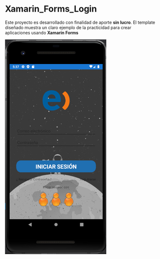 # Xamarin_Forms_Login
Este proyecto es desarrollado con finalidad de aporte **sin lucro**. 
El template diseñado muestra un claro ejemplo de la practicidad para crear aplicaciones usando **Xamarin Forms**

![Alt text](https://github.com/PercyLeon123/Xamarin_Forms_Login/blob/master/Login_XamarinForms/Login_XamarinForms.Android/Resources/drawable/Captura.PNG?raw=true "Optional Title")

